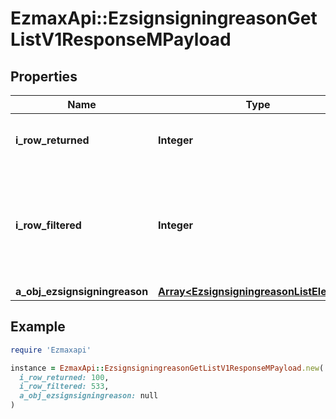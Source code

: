 # EzmaxApi::EzsignsigningreasonGetListV1ResponseMPayload

## Properties

| Name | Type | Description | Notes |
| ---- | ---- | ----------- | ----- |
| **i_row_returned** | **Integer** | The number of rows returned |  |
| **i_row_filtered** | **Integer** | The number of rows matching your filters (if any) or the total number of rows |  |
| **a_obj_ezsignsigningreason** | [**Array&lt;EzsignsigningreasonListElement&gt;**](EzsignsigningreasonListElement.md) |  |  |

## Example

```ruby
require 'Ezmaxapi'

instance = EzmaxApi::EzsignsigningreasonGetListV1ResponseMPayload.new(
  i_row_returned: 100,
  i_row_filtered: 533,
  a_obj_ezsignsigningreason: null
)
```

